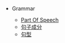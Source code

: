 * Grammar

  * [Part Of Speech](English/grammar/partOfSpeech)
  * [句子成分](English/grammar/句子成分)
  * [句型](English/grammar/句型)
  